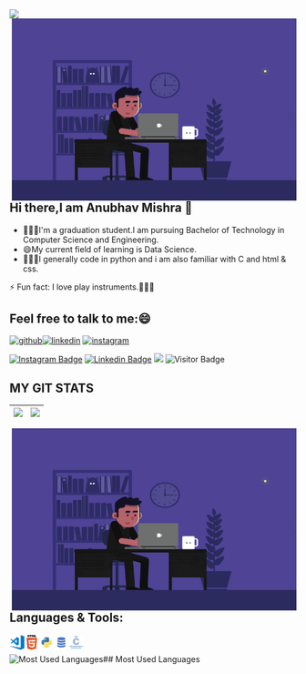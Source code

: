 <a href="https://backflyrer/anubhavism"><img align="center" src="https://raw.githubusercontent.com/7/main/back.png"/></a>
<img align="right" alt="GIF" src="ef16e4e68b0d3cb81e6bb8a8c3258d7e.gif" width="500" height="320" />
## Hi there,I am Anubhav Mishra 👋

- 👨🏻‍🎓I'm a graduation student.I am pursuing Bachelor of Technology in Computer Science and Engineering.  
- 😄My current field of learning is Data Science.  
- 👨🏻‍💻I generally code in python and i am also familiar with C and html & css.

⚡ Fun fact: I love play instruments.🤭🎶🎶
 
 ## Feel free to talk to me:😄
 [<img src='https://cdn.jsdelivr.net/npm/simple-icons@3.0.1/icons/github.svg' alt='github' height='40'>](https://github.com/Anubhavmishra15/)[<img src='https://cdn.jsdelivr.net/npm/simple-icons@3.0.1/icons/linkedin.svg' alt='linkedin' height='40'>](https://www.linkedin.com/in/https://www.linkedin.com/in/aAnubhavmishra15/)  [<img src='https://cdn.jsdelivr.net/npm/simple-icons@3.0.1/icons/instagram.svg' alt='instagram' height='40'>](https://www.instagram.com/anubhavism_/)

 
[![Instagram Badge](https://img.shields.io/badge/-anubhavism-blueviolet?style=plastic-square&logo=instagram&logoColor=white&link=https://instagram.com/anubhavism/)](https://instagram.com/anubhavism)
[![Linkedin Badge](https://img.shields.io/badge/-anubhav-blue?style=plastic-square&logo=Linkedin&logoColor=white&link=https://www.linkedin.com/in/anubhav-mishra-370b171bb/)](https://www.linkedin.com/in/anubhav-mishra-370b171bb/)
<a href="https://Anubhavmishra15.github.io/myresume/"><img src="C:\Users\VINOD\Downloads\Maayavi  Professional Resume (4).svg"/></a>
![Visitor Badge](https://visitor-badge.laobi.icu/badge?page_id=Anubhavmishra15)
 
 
## MY GIT STATS
<img src="https://github-readme-stats.vercel.app/api?username=Anubhavmishra15&&show_icons=true&count_private=true&theme=radical"/>|<img src="https://github-readme-streak-stats.herokuapp.com/?user=Anubhavmishra15&theme=radical"/>
|---|---|

<img align="right" alt="GIF" src="ef16e4e68b0d3cb81e6bb8a8c3258d7e.gif" width="500" height="320" />
 

## Languages & Tools:

<img align="left" alt="Visual Studio Code" width="26px" src="https://raw.githubusercontent.com/github/explore/80688e429a7d4ef2fca1e82350fe8e3517d3494d/topics/visual-studio-code/visual-studio-code.png" />
<img align="left" alt="HTML5" width="26px" src="https://raw.githubusercontent.com/github/explore/80688e429a7d4ef2fca1e82350fe8e3517d3494d/topics/html/html.png" />
<img align="left" alt="python" width="26px" src="https://raw.githubusercontent.com/github/explore/80688e429a7d4ef2fca1e82350fe8e3517d3494d/topics/python/python.png" />
<img align="left" alt="SQL" width="26px" src="https://raw.githubusercontent.com/github/explore/80688e429a7d4ef2fca1e82350fe8e3517d3494d/topics/sql/sql.png" />
<img align="left" alt="C" width="26px" src="https://raw.githubusercontent.com/github/explore/80688e429a7d4ef2fca1e82350fe8e3517d3494d/topics/c/c.png" />

<br>
<br>
 ## Most Used Languages
  <img align = "left" alt="Most Used Languages" src= "https://github-readme-stats.vercel.app/api/top-langs/?username=Anubhavmishra15" />
</details>
